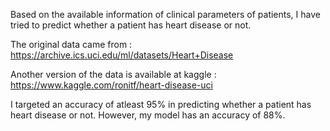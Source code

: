 Based on the available information of clinical parameters of patients, I have tried to predict whether a patient has heart disease or not.

The original data came from :
https://archive.ics.uci.edu/ml/datasets/Heart+Disease 

Another version of the data is available at kaggle :
https://www.kaggle.com/ronitf/heart-disease-uci

I targeted an accuracy of atleast 95% in predicting whether a patient has heart disease or not. However, my model has an accuracy of 88%.
